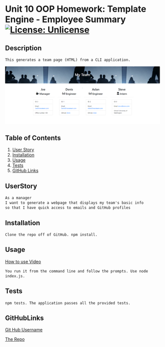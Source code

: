 # Unit 10 OOP Homework: Template Engine - Employee Summary [![License: Unlicense](https://img.shields.io/badge/license-Unlicense-blue.svg)](http://unlicense.org/) 

## Description
    This generates a team page (HTML) from a CLI application.

![Deployed Application Screenshot](./screenshots/ss1.png)
  
  ## Table of Contents
  1. [User Story](#UserStory)
  2. [Installation](#Installation)
  3. [Usage](#Usage)
  4. [Tests](#Tests)
  5. [GitHub Links](#GitHubLinks)


  ## UserStory
  ```
  As a manager
  I want to generate a webpage that displays my team's basic info
  so that I have quick access to emails and GitHub profiles
  ```

  ## Installation
  
    Clone the repo off of GitHub. npm install.

  
  ## Usage
  [How to use Video](https://drive.google.com/file/d/18jgKTyMM2ZCRTxbSxK03JAnB8KOthbFP/view?usp=sharing)

    You run it from the command line and follow the prompts. Use node index.js.
  
  ## Tests
  
    npm tests. The application passes all the provided tests.
   
  ## GitHubLinks
  
  [Git Hub Username](https://www.github.com/CodySamuels)
  
  [The Repo](https://github.com/CodySamuels/template-engine)